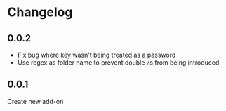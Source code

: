 # Changelog

## 0.0.2

* Fix bug where key wasn't being treated as a password
* Use regex as folder name to prevent double `/`s from being introduced

## 0.0.1

Create new add-on
